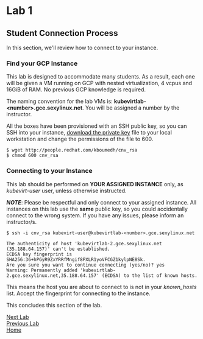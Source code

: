 # Lab 1

## Student Connection Process

In this section, we'll review how to connect to your instance.

### Find your GCP Instance

This lab is designed to accommodate many students. As a result, each one will be given a VM running on GCP with nested virtualization, 4 vcpus and 16GiB of RAM. No previous GCP knowledge is required.

The naming convention for the lab VMs is: **kubevirtlab-\<number\>.gce.sexylinux.net**. You will be assigned a number by the instructor.

All the boxes have been provisioned with an SSH public key, so you can SSH into your instance, [download the private key](http://people.redhat.com/kboumedh/cnv_rsa) file to your local workstation and change the permissions of the file to 600.

```console
$ wget http://people.redhat.com/kboumedh/cnv_rsa
$ chmod 600 cnv_rsa
```

### Connecting to your Instance

This lab should be performed on **YOUR ASSIGNED INSTANCE** only, as *kubevirt-user* user, unless otherwise instructed.

**_NOTE_**: Please be respectful and only connect to your assigned instance. All instances on this lab use the **same** public key, so you could accidentally connect to the wrong system. If you have any issues, please inform an instructor/s.

```console
$ ssh -i cnv_rsa kubevirt-user@kubevirtlab-<number>.gce.sexylinux.net

The authenticity of host 'kubevirtlab-2.gce.sexylinux.net (35.188.64.157)' can't be established.
ECDSA key fingerprint is SHA256:36+hPGyR9ZxYRRfMngif8PXLR1yoVFCGZ1kylpNE8Sk.
Are you sure you want to continue connecting (yes/no)? yes
Warning: Permanently added 'kubevirtlab-2.gce.sexylinux.net,35.188.64.157' (ECDSA) to the list of known hosts.
```

This means the host you are about to connect to is not in your *known_hosts* list. Accept the fingerprint for connecting to the instance.

This concludes this section of the lab.

[Next Lab](../lab2/lab2.md)\
[Previous Lab](../lab0/lab0.md)\
[Home](../../README.md)
